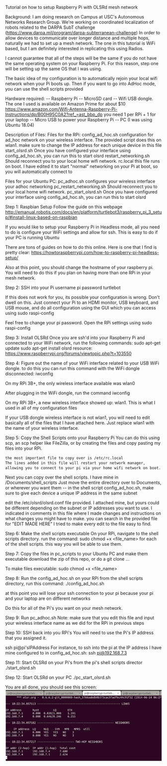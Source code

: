Tutorial on how to setup Raspberry Pi with OLSRd mesh network

Background: 
I am doing research on Campus at USC's Autonomous Networks Research Group. We're working on coordinated localization of robots related to the DARPA SubT challenge (https://www.darpa.mil/program/darpa-subterranean-challenge)
In order to allow devices to communicate over longer distance and multiple hops, naturally we had to set up a mesh network. 
The one in this tutorial is WiFi based, but I am definitely interested in replicating this using Radios. 

I cannot guarantee that all of the steps will be the same if you do not have the same operating system on your Raspberry Pi. For this reason, step one will be setting up the same OS that I was using. 

The basic idea of my configuration is to automatically rejoin your local wifi network when your Pi boots up. Then if you want to go into AdHoc mode, you can use the shell scripts provided

Hardware required:
-- Raspberry Pi 
-- MicroSD card
-- Wifi USB dongle. The one I used is available on Amazon Prime for about $10
	https://www.amazon.com/Wifi-Antenna-Raspberry-Pi-Instructions/dp/B00H95C0A2?ref_=ast_bbp_dp
	you need 1 per RPi + 1 for your laptop 
-- Micro USB to power your Raspberry Pi
-- PC (I was using Ubuntu 18.04)

Description of Files:
Files for the RPi:
config_ad_hoc.sh
	configuration for ad_hoc network on your wireless interface. The provided script does this on wlan1. 
	make sure to change the IP address for each unique device in this file
start_olsrd.sh
	Once you have configured your interface using config_ad_hoc.sh, you can run this to start olsrd
restart_networking.sh
	Should reconnect you to your local home wifi network. 
rc.local
	this file runs on boot. I have edited it to start "normal" networking on your Pi at boot, so you will automatically connect to

Files for your Ubuntu PC:
pc_adhoc.sh
	configures your wireless interface your adhoc networking
pc_restart_networking.sh
	Should reconnect you to your local home wifi network. 
pc_start_olsrd.sh
	Once you have configured your interface using config_ad_hoc.sh, you can run this to start olsrd


Step 1: Raspbian Setup
Follow the guide on this webpage
http://emanual.robotis.com/docs/en/platform/turtlebot3/raspberry_pi_3_setup/#install-linux-based-on-raspbian

If you would like to setup your Raspberry Pi in Headless mode, all you need to do is configure your WiFi settings and allow for ssh. This is easy to do if your PC is running Ubuntu

There are tons of guides on how to do this online. Here is one that I find is pretty clear:
https://howtoraspberrypi.com/how-to-raspberry-pi-headless-setup/

Also at this point, you should change the hostname of your raspberry pi. You will need to do this if you plan on having more than one RPi in your mesh network. 

Step 2: SSH into your Pi
username pi
password turtlebot

If this does not work for you, its possible your configuration is wrong. Don't dwell on this. Just connect your Pi to an HDMI monitor, USB keyboard, and USB mouse, and do all configuration using the GUI which you can access using 
sudo raspi-config

Feel free to change your pi password. Open the RPi settings using 
sudo raspi-config

Step 3: Install OLSRd 
Once you are ssh'd into your Raspberry Pi and connected to your WiFi network, run the following commands: 
sudo apt-get update
sudo apt-get install olsrd
resource: https://www.raspberrypi.org/forums/viewtopic.php?t=103550

Step 4: Figure out the name of your WiFi interface related to your USB WiFi dongle. 
to do this you can run this command with the WiFi dongle disconnected:
iwconfig

On my RPi 3B+, the only wireless interface available was wlan0

After plugging in the WiFi dongle, run the command
iwconfig

On my RPi 3B+, a new wireless interface showed up: wlan1. This is what I used in all of my configuration files

If your USB dongle wireless interface is not wlan1, you will need to edit basically all of the files that I have attached here. Just replace wlan1 with the name of your wireless interface. 


Step 5: Copy the Shell Scripts onto your Raspberry Pi
You can do this using scp, an scp helper like FileZilla, or by creating the files and copy pasting my files into your RPi.
	
	the most important file to copy over is /etc/rc.local
	The lines added in this file will restart your network manager, allowing you to connect to your pi via your home wifi network on boot. 

Next you can copy over the shell scripts. I have mine in /Documents/shell_scripts
Just move the entire directory over to Documents, or wherever you want them
-- in the shell script config_ad_hoc.sh, make sure to give each device a unique IP address in the same subnet

edit the /etc/olsrd/olsrd.conf file provided. I attached mine, but yours could be different depending on the subnet or IP addresses you want to use.  I indicated in comments in this file where I made changes and instructions on what changes you might have to make. 
you can search in the provided file for "EDIT MADE HERE"
I tried to make every edit to the file easy to find. 

Step 6: Make the shell scripts executable
On your RPi, navigate to the shell scripts directory. 
run the command:
sudo chmod +x <file_name> 
for each of the shell scripts. this way you will be able to use them. 

Step 7: Copy the files in pc_scripts to your Ubuntu PC and make them executable
download the zip of this repo, or do a git clone ...

To make files executable:
sudo chmod +x <file_name> 

Step 8: Run the config_ad_hoc.sh on your RPi
from the shell scripts directory, run this command:
./config_ad_hoc.sh

at this point you will lose your ssh connection to your pi because your pi and your laptop are on different networks

Do this for all of the Pi's you want on your mesh network. 

Step 9: Run pc_adhoc.sh
Note: make sure that you edit this file and input your wireless interface name as we did for the RPi in previous steps

Step 10: SSH back into you RPi's
You will need to use the Pi's IP address that you assigned it. 

ssh pi@pi'sIPAddress
For instance, to ssh into the pi at the IP address I have mine configured to in config_ad_hoc.sh: 
ssh pi@192.168.7.3

Step 11: Start OLSRd on your Pi's
from the pi's shell scripts director
./start_olsrd.sh

Step 12: Start OLSRd on your PC
./pc_start_olsrd.sh

You are all done, you should see this screen: 
![](images/olsrd_working.png)






























